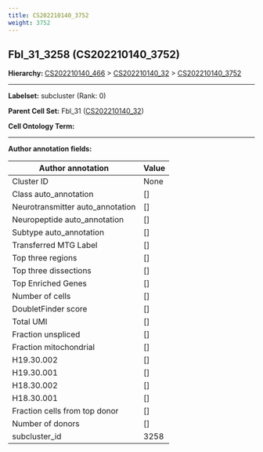 ```yaml
---
title: CS202210140_3752
weight: 3752
---
```

## Fbl_31_3258 (CS202210140_3752)
<b>Hierarchy: </b>
[CS202210140_466](cell_sets/CS202210140_466.md) >
[CS202210140_32](cell_sets/CS202210140_32.md) >
[CS202210140_3752](cell_sets/CS202210140_3752.md)

---


**Labelset:** subcluster (Rank: 0)

**Parent Cell Set:** Fbl_31 ([CS202210140_32](cell_sets/CS202210140_32.md))



**Cell Ontology Term:** 

[MARKER GENES.]: #


---

[TRANSFERRED ANNOTATIONS.]: #


[AUTHOR ANNOTATION FIELDS.]: #


**Author annotation fields:**

| Author annotation | Value |
|-------------------|-------|
|Cluster ID|None|
|Class auto_annotation|[]|
|Neurotransmitter auto_annotation|[]|
|Neuropeptide auto_annotation|[]|
|Subtype auto_annotation|[]|
|Transferred MTG Label|[]|
|Top three regions|[]|
|Top three dissections|[]|
|Top Enriched Genes|[]|
|Number of cells|[]|
|DoubletFinder score|[]|
|Total UMI|[]|
|Fraction unspliced|[]|
|Fraction mitochondrial|[]|
|H19.30.002|[]|
|H19.30.001|[]|
|H18.30.002|[]|
|H18.30.001|[]|
|Fraction cells from top donor|[]|
|Number of donors|[]|
|subcluster_id|3258|
